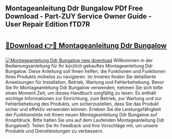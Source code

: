 ## Montageanleitung Ddr Bungalow PDf Free Download - Part-ZUY Service Owner Guide - User Repair Edition fTD7R

# <h2><a href="http://df74cc.blite.top/?on=Montageanleitung+Ddr+Bungalow">🔗Download 👉🔴 Montageanleitung Ddr Bungalow</a></h2>

[![Montageanleitung Ddr Bungalow new download](https://i.imgur.com/lujVjoI.png)](http://df74cc.blite.top/?on=Montageanleitung+Ddr+Bungalow)
Willkommen in der Bedienungsanleitung für Ihr kürzlich gekauftes Montageanleitung Ddr Bungalow. Diese Anleitung soll Ihnen helfen, die Funktionen und Funktionen Ihres Produkts mühelos zu navigieren. Im Inneren finden Sie detaillierte Anweisungen für Installation, Betrieb, Wartung und Fehlerbehebung. Bevor Sie Ihr Montageanleitung Ddr Bungalow verwenden, nehmen Sie sich bitte einen Moment Zeit, um dieses Handbuch sorgfältig zu lesen. Es enthält wichtige Informationen zur Einrichtung, zum Betrieb, zur Wartung und zur Fehlerbehebung des Produkts, um sicherzustellen, dass Sie das Produkt sicher und effektiv verwenden können. Erleben Sie die Leistungsfähigkeit der Funktionsliste mit Ihrem neuen Montageanleitung Ddr Bungalow auf Knopfdruck. Bitte halten Sie uns auf dem Laufenden Montageanleitung Ddr BungalowD. Teilen Sie Ihr Feedback und Ihre Vorschläge mit, um unsere Produkte und Dienstleistungen zu verbessern.
